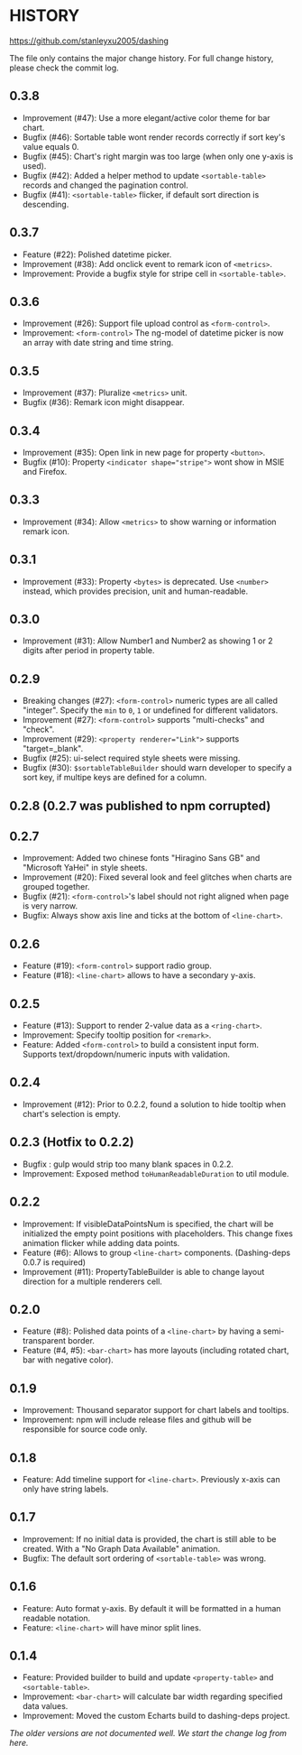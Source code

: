 # HISTORY
https://github.com/stanleyxu2005/dashing

The file only contains the major change history. For full change history, please check the commit log.

## 0.3.8
* Improvement (#47): Use a more elegant/active color theme for bar chart.
* Bugfix (#46): Sortable table wont render records correctly if sort key's value equals 0.
* Bugfix (#45): Chart's right margin was too large (when only one y-axis is used).
* Bugfix (#42): Added a helper method to update `<sortable-table>` records and changed the pagination control.
* Bugfix (#41): `<sortable-table>` flicker, if default sort direction is descending.

## 0.3.7
* Feature (#22): Polished datetime picker.
* Improvement (#38): Add onclick event to remark icon of `<metrics>`.
* Improvement: Provide a bugfix style for stripe cell in `<sortable-table>`.

## 0.3.6
* Improvement (#26): Support file upload control as `<form-control>`.
* Improvement: `<form-control>` The ng-model of datetime picker is now an array with date string and time string.

## 0.3.5
* Improvement (#37): Pluralize `<metrics>` unit.
* Bugfix (#36): Remark icon might disappear.

## 0.3.4
* Improvement (#35): Open link in new page for property `<button>`.
* Bugfix (#10): Property `<indicator shape="stripe">` wont show in MSIE and Firefox.

## 0.3.3
* Improvement (#34): Allow `<metrics>` to show warning or information remark icon.

## 0.3.1
* Improvement (#33): Property `<bytes>` is deprecated. Use `<number>` instead, which provides precision, unit and human-readable.

## 0.3.0
* Improvement (#31): Allow Number1 and Number2 as showing 1 or 2 digits after period in property table.

## 0.2.9
* Breaking changes (#27): `<form-control>` numeric types are all called "integer". Specify the `min` to `0`, `1` or undefined for different validators. 
* Improvement (#27): `<form-control>` supports "multi-checks" and "check".
* Improvement (#29): `<property renderer="Link">` supports "target=_blank".
* Bugfix (#25): ui-select required style sheets were missing.
* Bugfix (#30): `$sortableTableBuilder` should warn developer to specify a sort key, if multipe keys are defined for a column.

## 0.2.8 (0.2.7 was published to npm corrupted)

## 0.2.7
* Improvement: Added two chinese fonts "Hiragino Sans GB" and "Microsoft YaHei" in style sheets.
* Improvement (#20): Fixed several look and feel glitches when charts are grouped together.
* Bugfix (#21): `<form-control>`'s label should not right aligned when page is very narrow.
* Bugfix: Always show axis line and ticks at the bottom of `<line-chart>`.

## 0.2.6
* Feature (#19): `<form-control>` support radio group.
* Feature (#18): `<line-chart>` allows to have a secondary y-axis.

## 0.2.5
* Feature (#13): Support to render 2-value data as a `<ring-chart>`.
* Improvement: Specify tooltip position for `<remark>`.
* Feature: Added `<form-control>` to build a consistent input form. Supports text/dropdown/numeric inputs with validation.

## 0.2.4
* Improvement (#12): Prior to 0.2.2, found a solution to hide tooltip when chart's selection is empty.

## 0.2.3 (Hotfix to 0.2.2)
* Bugfix : gulp would strip too many blank spaces in 0.2.2. 
* Improvement: Exposed method `toHumanReadableDuration` to util module.

## 0.2.2
* Improvement: If visibleDataPointsNum is specified, the chart will be initialized the empty point positions with placeholders. This change fixes animation flicker while adding data points.
* Feature (#6): Allows to group `<line-chart>` components. (Dashing-deps 0.0.7 is required)
* Improvement (#11): PropertyTableBuilder is able to change layout direction for a multiple renderers cell.

## 0.2.0
* Feature (#8): Polished data points of a `<line-chart>` by having a semi-transparent border.
* Feature (#4, #5): `<bar-chart>` has more layouts (including rotated chart, bar with negative color).

## 0.1.9
* Improvement: Thousand separator support for chart labels and tooltips.
* Improvement: npm will include release files and github will be responsible for source code only.

## 0.1.8
* Feature: Add timeline support for `<line-chart>`. Previously x-axis can only have string labels.

## 0.1.7
* Improvement: If no initial data is provided, the chart is still able to be created. With a "No Graph Data Available" animation.
* Bugfix: The default sort ordering of `<sortable-table>` was wrong.

## 0.1.6
* Feature: Auto format y-axis. By default it will be formatted in a human readable notation.
* Feature: `<line-chart>` will have minor split lines.

## 0.1.4
* Feature: Provided builder to build and update `<property-table>` and `<sortable-table>`.
* Improvement: `<bar-chart>` will calculate bar width regarding specified data values.
* Improvement: Moved the custom Echarts build to dashing-deps project.

*The older versions are not documented well. We start the change log from here.*

